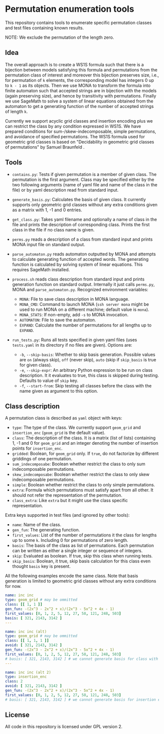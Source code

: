 # Permutation enumeration tools

This repository contains tools to enumerate specific permutation classes
and test files containing known results.

NOTE: We exclude the permutation of the length zero.


## Idea

The overall approach is to create a WS1S formula such that there is a bijection
between models satisfying this formula and permutations from the permutation class
of interest and moreover this bijection preserves size, i.e., for permutation
of `k` elements, the corresponding model has integers 0 up to `k - 1` as its
objects. Then we use MONA to transform the formula into finite automaton such
that accepted strings are in bijection with the models (again preserving size),
and hence by transitivity with permutations. Finally we use SageMath to solve
a system of linear equations obtained from the automaton to get a generating
function of the number of accepted strings of length `k`.

Currently we support acyclic grid classes and insertion encoding plus we can
restrict the class by any condition expressed in WS1S. We have prepared conditions
for sum-/skew-indecomposable, simple permutations, and avoidance of specified
permutations. The WS1S formula used for geometric grid classes is based on
"Decidability in geometric grid classes of permutations" by Samuel Braunfeld
[](https://arxiv.org/abs/2308.04201v2).


## Tools

- `contains.py`: Tests if given permutation is a member of given
  class. The permutation is the first argument. Class may be specified
  either by the two following arguments (name of yaml file and name
  of the class in the file) or by yaml description read from standard
  input.

- `generate_basis.py`: Calculates the basis of given class. It currently
  supports only geometric grid classes without any extra conditions
  given as a matrix with 1, -1 and 0 entries.

- `get_class.py`: Takes yaml filename and optionally a name of class in the
  file and prints the description of corresponding class. Prints the first
  class in the file if no class name is given.

- `perms.py` reads a description of a class from standard input
  and prints MONA input file on standard output.

- `parse_automaton.py` reads automaton outputted by MONA and attempts
  to calculate generating function of accepted words. The generating
  function is calculated by solving system of linear equations.
  This requires SageMath installed.

- `process.sh` reads class description from standard input and
  prints generation function on standard output. Internally
  it just calls `perms.py`, MONA and `parse_automaton.py`.
  Recognized environment variables:

  - `MONA`: File to save class description in MONA language.
  - `MONA_CMD`: Command to launch MONA (`ssh server mona` might
    be used to run MONA on a different machine; default value is
    `mona`).
  - `MONA_STATS`: If non-empty, add `-s` to MONA invocation.
  - `AUTOMATON`: File to save the automaton.
  - `EXPAND`: Calculate the number of permutations for all lengths
    up to `EXPAND`.

- `run_tests.py`: Runs all tests specified in given yaml files (uses
  `tests.yaml` in its directory if no files are given). Options are:
  
  - `-b`, `--skip-basis`: Whether to skip basis generation. Possible
    values are `on` (always skip), `off` (never skip), `auto` (skip
    if `skip_basis` is true for given class).
  - `-e`, `--skip-expr`: An arbitrary Python expression to be run
    on class description. It it evaluates to true, this class is
    skipped during testing. Defaults to value of `skip` key.
  - `-f`, `--start-from`: Skip testing all classes before the class
    with the name given as argument to this option.


## Class description

A permutation class is described as `yaml` object with keys:

- `type`: The type of the class. We currently support `geom_grid`
  and `insertion_enc` (`geom_grid` is the default value).
- `class`: The description of the class. It is a matrix (list of
  lists) containing 1, -1 and 0 for `geom_grid` and an integer
  denoting the number of insertion points for `insertion_enc`.
- `gridded`: Boolean, for `geom_grid` only. If `true`, do not
  factorize by different griddings of one permutation.
- `sum_indecomposabe`: Boolean whether restrict the class to only
  sum indecomposable permutations.
- `skew_indecomposabe`: Boolean whether restrict the class to only
  skew indecomposable permutations.
- `simple`: Boolean whether restrict the class to only simple
  permutations.
- `extra`: Formula which permutations must satisfy apart from all
  other. It should not refer the representation of the permutation.
- `class_extra`: Like `extra` but it might use the class specific
  representation.

Extra keys supported in test files (and ignored by other tools):

- `name`: Name of the class.
- `gen_fun`: The generating function.
- `first_values`: List of the number of permutations it the class
  for lengths up to some `k`. Including 0 for permutations of
  zero length.
- `basis`: The basis of the class as list of permutations. Each
  permutation can be written as either a single integer or sequence
  of integers.
- `skip`: Evaluated as boolean. If true, skip this class when running tests.
- `skip_basis`: Boolean, it true, skip basis calculation for this class
  even thought `basis` key is present.

All the following examples encode the same class. Note that basis
generation is limited to geometric grid classes without any extra
conditions for now.

```yaml
name: inc inc
type: geom_grid # may be ommitted
class: [[ 1, 1 ]]
gen_fun: -(2x^3 - 2x^2 + x)/(2x^3 - 5x^2 + 4x - 1)
first_values: [0, 1, 2, 5, 12, 27, 58, 121, 248, 503]
basis: [ 321, 2143, 3142 ]
---

name: inc inc (alt)
type: geom_grid # may be ommitted
class: [[ 1, 1, 1 ]]
avoid: [ 321, 2143, 3142 ]
gen_fun: -(2x^3 - 2x^2 + x)/(2x^3 - 5x^2 + 4x - 1)
first_values: [0, 1, 2, 5, 12, 27, 58, 121, 248, 503]
# basis: [ 321, 2143, 3142 ] # we cannot generate basis for class with extra conditions for now
---

name: inc inc (alt 2)
type: insertion_enc
class: 2
avoid: [ 321, 2143, 3142 ]
gen_fun: -(2x^3 - 2x^2 + x)/(2x^3 - 5x^2 + 4x - 1)
first_values: [0, 1, 2, 5, 12, 27, 58, 121, 248, 503]
# basis: [ 321, 2143, 3142 ] # we cannot generate basis for insertion encoding for now
```


## License

All code in this repository is licensed under GPL version 2.

